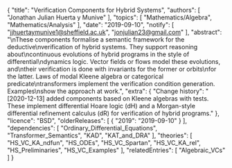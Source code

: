 {
    "title": "Verification Components for Hybrid Systems",
    "authors": [
        "Jonathan Julian Huerta y Munive"
    ],
    "topics": [
        "Mathematics/Algebra",
        "Mathematics/Analysis"
    ],
    "date": "2019-09-10",
    "notify": [
        "jjhuertaymunive1@sheffield.ac.uk",
        "jonjulian23@gmail.com"
    ],
    "abstract": "\nThese components formalise a semantic framework for the deductive\nverification of hybrid systems. They support reasoning about\ncontinuous evolutions of hybrid programs in the style of differential\ndynamics logic. Vector fields or flows model these evolutions, and\ntheir verification is done with invariants for the former or orbits\nfor the latter. Laws of modal Kleene algebra or categorical predicate\ntransformers implement the verification condition generation. Examples\nshow the approach at work.",
    "extra": {
        "Change history": "[2020-12-13] added components based on Kleene algebras with tests. These implement differential Hoare logic (dH) and a Morgan-style differential refinement calculus (dR) for verification of hybrid programs."
    },
    "licence": "BSD",
    "olderReleases": [
        {
            "2019": "2019-09-10"
        }
    ],
    "dependencies": [
        "Ordinary_Differential_Equations",
        "Transformer_Semantics",
        "KAD",
        "KAT_and_DRA"
    ],
    "theories": [
        "HS_VC_KA_ndfun",
        "HS_ODEs",
        "HS_VC_Spartan",
        "HS_VC_KA_rel",
        "HS_Preliminaries",
        "HS_VC_Examples"
    ],
    "relatedEntries": [
        "Algebraic_VCs"
    ]
}
